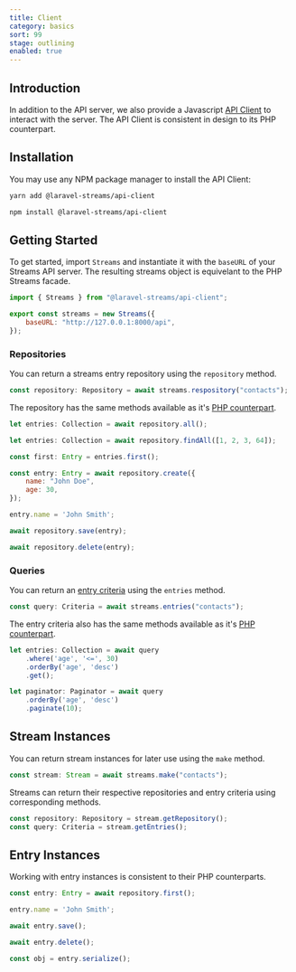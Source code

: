 ```yaml
---
title: Client
category: basics
sort: 99
stage: outlining
enabled: true
---
```


## Introduction

In addition to the API server, we also provide a Javascript [API Client](https://github.com/laravel-streams/api-client) to interact with the server. The API Client is consistent in design to its PHP counterpart.

## Installation

You may use any NPM package manager to install the API Client:

```bash
yarn add @laravel-streams/api-client
```

```bash
npm install @laravel-streams/api-client
```

## Getting Started

To get started, import `Streams` and instantiate it with the `baseURL` of your Streams API server. The resulting streams object is equivelant to the PHP Streams facade.

```js
import { Streams } from "@laravel-streams/api-client";

export const streams = new Streams({
    baseURL: "http://127.0.0.1:8000/api",
});
```

### Repositories

You can return a streams entry repository using the `repository` method.

```js
const repository: Repository = await streams.respository("contacts");
```

The repository has the same methods available as it's [PHP counterpart](/docs/core/repositories).

```js
let entries: Collection = await repository.all();

let entries: Collection = await repository.findAll([1, 2, 3, 64]);

const first: Entry = entries.first();

const entry: Entry = await repository.create({
    name: "John Doe",
    age: 30,
});

entry.name = 'John Smith';

await repository.save(entry);

await repository.delete(entry);
```

### Queries

You can return an [entry criteria](/docs/core/querying) using the `entries` method.

```js
const query: Criteria = await streams.entries("contacts");
```

The entry criteria also has the same methods available as it's [PHP counterpart](/docs/core/querying).

```js
let entries: Collection = await query
    .where('age', '<=', 30)
    .orderBy('age', 'desc')
    .get();

let paginator: Paginator = await query
    .orderBy('age', 'desc')
    .paginate(10);
```

## Stream Instances

You can return stream instances for later use using the `make` method.

```js
const stream: Stream = await streams.make("contacts");
```

Streams can return their respective repositories and entry criteria using corresponding methods.

```js
const repository: Repository = stream.getRepository();
const query: Criteria = stream.getEntries();
```

## Entry Instances

Working with entry instances is consistent to their PHP counterparts.

```js
const entry: Entry = await repository.first();

entry.name = 'John Smith';

await entry.save();

await entry.delete();

const obj = entry.serialize();
```
